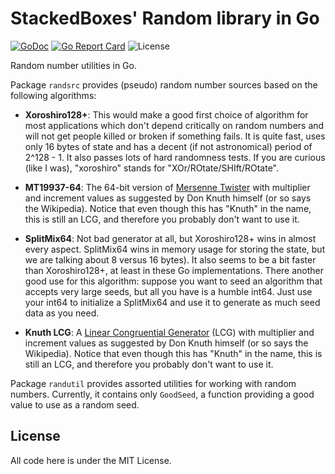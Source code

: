 # StackedBoxes' Random library in Go

[![GoDoc](https://godoc.org/github.com/lmbarros/sbxs_go_rand?status.svg)](https://godoc.org/github.com/lmbarros/sbxs_go_rand) [![Go Report Card](https://goreportcard.com/badge/github.com/lmbarros/sbxs_go_rand)](https://goreportcard.com/report/github.com/lmbarros/sbxs_go_rand) ![License](https://img.shields.io/github/license/lmbarros/sbxs_go_rand.svg)

Random number utilities in Go.

Package `randsrc` provides (pseudo) random number sources based on the following
algorithms:

- **Xoroshiro128+**: This would make a good first choice of algorithm for most
  applications which don't depend critically on random numbers and will not get
  people killed or broken if something fails. It is quite fast, uses only 16
  bytes of state and has a decent (if not astronomical) period of 2^128 - 1. It
  also passes lots of hard randomness tests. If you are curious (like I was),
  "xoroshiro" stands for "XOr/ROtate/SHIft/ROtate".

- **MT19937-64**: The 64-bit version of [Mersenne
  Twister](http://www.math.sci.hiroshima-u.ac.jp/~m-mat/MT/emt64.html) with
  multiplier and increment values as suggested by Don Knuth himself (or so says
  the Wikipedia). Notice that even though this has "Knuth" in the name, this is
  still an LCG, and therefore you probably don't want to use it.

- **SplitMix64**: Not bad generator at all, but Xoroshiro128+ wins in almost
  every aspect. SplitMix64 wins in memory usage for storing the state, but we
  are talking about 8 versus 16 bytes). It also seems to be a bit faster than
  Xoroshiro128+, at least in these Go implementations. There another good use
  for this algorithm: suppose you want to seed an algorithm that accepts very
  large seeds, but all you have is a humble int64. Just use your int64 to
  initialize a SplitMix64 and use it to generate as much seed data as you need.

- **Knuth LCG**: A [Linear Congruential
  Generator](https://en.wikipedia.org/wiki/Linear_congruential_generator) (LCG)
  with multiplier and increment values as suggested by Don
  Knuth himself (or so says the Wikipedia). Notice that even though this has
  "Knuth" in the name, this is still an LCG, and therefore you probably don't
  want to use it.


Package `randutil` provides assorted utilities for working with random numbers.
Currently, it contains only `GoodSeed`, a function providing a good value to use
as a random seed.

## License

All code here is under the MIT License.
